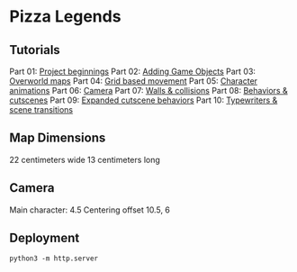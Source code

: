 # Pizza Legends

## Tutorials

Part 01: [Project beginnings](https://youtu.be/fyi4vfbKEeo)
Part 02: [Adding Game Objects](https://youtu.be/bpbghr3NnUU)
Part 03: [Overworld maps](https://youtu.be/Bu0jT7xmdqI)
Part 04: [Grid based movement](https://youtu.be/AMHHUIkUX-g)
Part 05: [Character animations](https://youtu.be/Wo9tP6aBmr8)
Part 06: [Camera](https://youtu.be/928rjpX3Axg)
Part 07: [Walls & collisions](https://youtu.be/diyWzL5bdKY)
Part 08: [Behaviors & cutscenes](https://youtu.be/e144CXGy2mc)
Part 09: [Expanded cutscene behaviors](https://youtu.be/U7fYOnedjzs)
Part 10: [Typewriters & scene transitions](https://youtu.be/Ot3X2dYSr3Q)

## Map Dimensions

22 centimeters wide
13 centimeters long

## Camera

Main character: 4.5
Centering offset 10.5, 6

## Deployment

    python3 -m http.server

